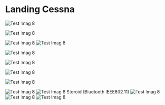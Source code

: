 

<h1>Landing Cessna </h1>

![Test Imag 8](https://github.com/mosesnova/RabbitMQProtocol/blob/master/IMG20230408195909.jpg)

![Test Imag 8](https://github.com/mosesnova/RabbitMQProtocol/blob/master/rabbit.jpg)

![Test Imag 8](https://github.com/mosesnova/RabbitMQProtocol/blob/master/rabbit1.jpg)
![Test Imag 8](https://github.com/mosesnova/RabbitMQProtocol/blob/master/sb.jpg)

![Test Imag 8](https://github.com/mosesnova/RabbitMQProtocol/blob/master/sbm.jpg)

![Test Imag 8](https://github.com/mosesnova/RabbitMQProtocol/blob/master/pilot.jpg)

![Test Imag 8](https://github.com/mosesnova/RabbitMQProtocol/blob/master/swp.jpg)

![Test Imag 8](https://github.com/mosesnova/RabbitMQProtocol/blob/master/git.jpg)

![Test Imag 8](https://github.com/mosesnova/RabbitMQProtocol/blob/master/aws.jpg)
![Test Imag 8](https://github.com/mosesnova/RabbitMQProtocol/blob/master/sripthy.jpeg)
Steroid (Bluetooth IEEE802.11)
![Test Imag 8](https://github.com/mosesnova/RabbitMQProtocol/blob/master/sterioid.jpg)
![Test Imag 8](https://github.com/mosesnova/RabbitMQProtocol/blob/master/rolling.jpg)
![Test Imag 8](https://github.com/mosesnova/RabbitMQProtocol/blob/master/h.jpg)

